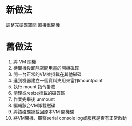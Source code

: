 # 新做法
調整完硬碟空間 直接重開機

# 舊做法
1. 將 VM 關機
2. 待關機後卸除空間用盡的開機磁碟
3. 開一台正常的VM並掛載在其他磁碟
4. 進到機器建立一個資料夾用來當作mountpoint
5. 執行 mount 指令掛載
6. 清理或resize掛載的磁碟區
7. 作業完畢後 unmount
8. 編輯該台VM卸載磁碟
9. 將該磁碟掛載回原本VM 開機碟
10. 將VM開機，觀察serial console log或服務是否有正常啟動
